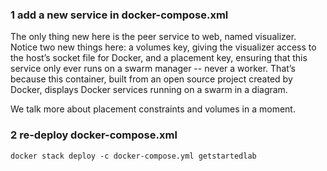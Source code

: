### 1 add a new service in docker-compose.xml
The only thing new here is the peer service to web, named visualizer. Notice two new things here: a volumes key, giving the visualizer access to the host’s socket file for Docker, and a placement key, ensuring that this service only ever runs on a swarm manager -- never a worker. That’s because this container, built from an open source project created by Docker, displays Docker services running on a swarm in a diagram.

We talk more about placement constraints and volumes in a moment.

### 2 re-deploy docker-compose.xml
```
docker stack deploy -c docker-compose.yml getstartedlab
```